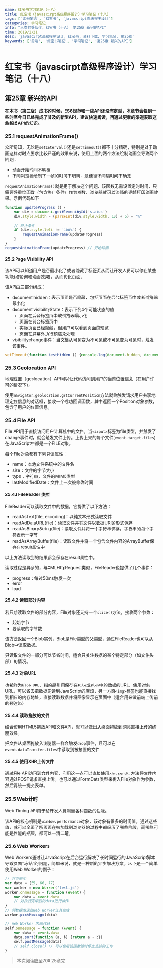 ```yaml
---
name: 红宝书学习笔记（十八）
title: 红宝书（javascirpt高级程序设计）学习笔记（十八）
tags: ['读书笔记', '红宝书', 'javascript高级程序设计']
categories: 学习笔记
info: "人类的好伙伴，红宝书（十八） 第25章 新兴的API"
time: 2019/2/21
desc: 'javascirpt高级程序设计, 红宝书, 资料下载, 学习笔记, 第25章'
keywords: ['前端', '红宝书笔记', '学习笔记', '第25章 新兴的API']
---
```


# 红宝书（javascirpt高级程序设计）学习笔记（十八）

## 第25章 新兴的API

**在本书（第三版）成书的时候，ES6规范和一些API还没有定型，本章节会提到一些时至今日已经完成了普及的新型API，建议快速阅读，再通过更新的渠道获取这些相关API的知识。**

### 25.1 requestAnimationFrame()

众所周知，无论是`setInterval()`还是`setTimeout()`都不十分精确，特别是对于动画这样对时点要求比较严谨的效果来说，使用上面的两个方法绘制动画会导致两个问题：

- 动画开始时间不明确
- 不同浏览器绘制下一帧的时间不明确，最佳循环间隔时间不确定

`requestAnimationFrame()`就是用于解决这个问题，该函数无需设置定时时间，只需要将重绘函数（包含终止条件）作为参数，浏览器就可以流畅的逐帧打印动画效果。示例代码如下

```javascript
function updateProgress () {
    var div = document.getElementById('status')
    div.style.width = (parseInt(div.style.width, 10) + 5) + "%"
    
    // 终止条件
    if (div.style.left != '100%') {
        requestAnimationFrame(updateProgress)
    }
}
requestAnimationFrame(updateProgress) // 开始动画
```

#### 25.2 Page Visibility API

该API可以知道用户是否最小化了或者隐藏了标签页从而让开发人员可以停止某些功能(如轮询和动画效果)，从而优化页面。

该API由三部分组成：

- document.hidden：表示页面是否隐藏，包括页面在后台标签页中或者浏览器最小化
- document.visibilityState：表示下列4个可能状态的值
  - 页面在后台标签页中或浏览器最小化
  - 页面在前台标签页中
  - 实际页面已经隐藏，但用户可以看到页面的预览
  - 页面在屏幕外执行预渲染处理
- visibilitychange事件：当文档从可见变为不可见或不可见变为可见时，触发该事件。

```javascript
setTimeout(function testHidden () {console.log(document.hidden, document.visibilityState);setTimeout(testHidden, 500)}, 500)
```

### 25.3 Geolocation API

地理位置（geolocation）API可以让代码访问到用户的当前位置信息（在用户许可的情况下）。

使用`navigator.geolocation.getCurrentPosition`方法就会触发请求用户共享地理定位信息的对话框，接收一个成功回调函数，其中返回一个Position对象参数，包含了用户的位置信息。

### 25.4 File API

File API用于直接访问用户计算机中的文件。当`<input>`标签为file类型，并触发了change事件时，就会触发文件上传。上传上来的每个文件(`event.target.files`)在JavaScript中都是一个FILE对象。

每个File对象都有下列只读属性：

- name：本地文件系统中的文件名
- size：文件的字节大小
- type：字符串，文件的MIME类型
- lastModifiedDate：文件上一次被修改时间

#### 25.4.1 FileReader 类型

FileReader可以读取文件中的数据，它提供了以下方法：

- readAsText(file, encoding)：以纯文本形式读取文件
- readAdDataURL(file)：读取文件并将文件以数据URI的形式保存
- readAsBinaryString(file)：读取文件并将一个字符串保存，字符串的每个字符表示一字节
- readAsArrayBuffer(file)：读取文件并将一个包含文件内容的ArrayBuffer保存在result属性中

以上方法读取到的结果都会保存在result属性中。

读取过程是异步的，与XMLHttpRequest类似，FileReader也提供了几个事件：

- progress：每过50ms触发一次
- error
- load

#### 25.4.2 读取部分内容

若只想读取文件的部分内容，File对象还支持一个`slice()`方法，接收两个参数：

- 起始字节
- 要读取的字节数

该方法返回一个Blob实例，Blob是File类型的父类型，通过FileReader也可以从Blob中读取数据。

只读取文件的一部分可以节省时间，适合只关注数据的某个特定部分（如文件头部）的情况。

#### 25.4.3 对象URL

也被称为`blob URL`，指的是引用保存在`File`或`Blob`中的数据的URL。使用对象URL，可以省去把数据先读到JavaScript的麻烦，另一方面`<img>`标签也能直接找到相应的内存地址，直接读取数据并将图像显示在页面中（适合用来做前端上传前的预渲染）

#### 25.4.4 读取拖放的文件

结合使用HTML5拖放API和文件API，就可以做出从桌面拖放到网站直接上传的绚丽效果。

把文件从桌面拖放入浏览器一样会触发`drop`事件，且可以在`event.dataTransfer.files`中读取到被放置的文件

#### 25.4.5 使用XHR上传文件

通过File API访问到文件内容，利用这一点可以直接使用`xhr.send()`方法将文件内容通过POST请求直接上传。也可以通过FormData类型来传入File对象作为参数，然后再统一提交表单。

### 25.5 Web计时

Web Timing API用于给开发人员测量各种函数的性能。

该API的核心机制是`window.performance`对象，该对象有很多的时间值，通过这些值，就可以全面了解页面在被加载到浏览器的过程中都经历了哪些阶段，而哪些可能是性能的瓶颈，都可以一清二楚。

### 25.6 Web Workers

Web Workers通过让JavaScript在后台运行解决了长时间运行的JavaScript脚本导致页面"冻结"的问题，简单来说，就是一种新的异步解决方案。以下是一个简单使用Web Worker的例子：

```javascript
// 在页面中
var data = [55, 66, 77]
var worker = new Worker('test.js')
worker.onmessage = function (event) {
    var data = event.data
    // 对执行完毕后的data进行操作
}
// 将数据发送给Web Worker让其完成
worker.postMessage(data)
```

```javascript
// Web Worker 内部代码
self.onmessage = function (event) {
    var data = event.data
    data.sort(function (a, b) {return a - b})
    self.postMessage(data)
    // self.close() // 可以使用该函数随时停止当前的工作
}
```

> 本次阅读应至700 25章完